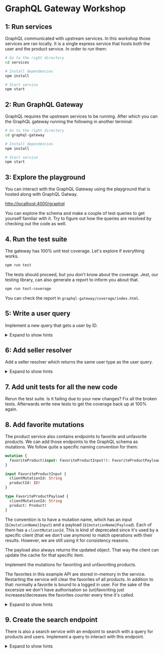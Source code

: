 # GraphQL Gateway Workshop

## 1: Run services

GraphQL communicated with upstream services. In this workshop those services are ran locally. It is a single express service that hosts both the user and the product service. In order to run them:

```sh
# Go to the right directory
cd services

# Install dependencies
npm install

# Start service
npm start
```

## 2: Run GraphQL Gateway

GraphQL requires the upstream services to be running. After which you can the GraphQL gateway running the following in another terminal:

```sh
# Go to the right directory
cd graphql-gateway

# Install dependencies
npm install

# Start service
npm start
```

## 3: Explore the playground

You can interact with the GraphQL Gateway using the playground that is hosted along with GraphQL Gatway.

[http://localhost:4000/graphql](http://localhost:4000/graphql)

You can explore the schema and make a couple of test queries to get yourself familiar with it. Try to figure out how the queries are resolved by checking out the code as well.

## 4. Run the test suite

The gateway has 100% unit test coverage. Let's explore if everything works.

```sh
npm run test
```

The tests should proceed, but you don't know about the coverage. Jest, our testing library, can also generate a report to inform you about that.

```sh
npm run test-coverage
```

You can check the report in `graphql-gateway/coverage/index.html`.

## 5: Write a user query

Implement a new query that gets a user by ID.

<details> 
  <summary>Expand to show hints</summary>

- Look at the way `Query.product` works.
- Add a `user` service under `graphql-gateway/src/services`.
- Check `services/user.yml` for the user service schema.
- Add a user dataloader.
</details>

## 6: Add seller resolver

Add a seller resolver which returns the same user type as the user query.

<details> 
  <summary>Expand to show hints</summary>

- Update the `Product` type definition and add the `seller` to it.
- Add the resolver to `graphql-gateway/services/product/resolvers.ts`.
- Reuse the data loader from step 4.
- Use `seller_id` from the product model.
</details>

## 7. Add unit tests for all the new code

Rerun the test suite. Is it failing due to your new changes? Fix all the broken tests. Afterwards write new tests to get the coverage back up at 100% again.

## 8. Add favorite mutations

The product service also contains endpoints to favorite and unfavorite products. We can add those endpoints to the GraphQL schema as mutations. We follow quite a specific naming convention for them:

```graphql
mutation {
  favoriteProduct(input: FavoriteProductInput!): FavoriteProductPayload!
}

input FavoriteProductInput {
  clientMutationId: String
  productId: ID!
}

type FavoriteProductPayload {
  clientMutationId: String
  product: Product!
}
```

The convention is to have a mutation name, which has an input (`${mutationName}Input`) and a payload (`${mutationName}Payload`). Each of them has a `clientMutationId`. This is kind of deprecated since it's used by a specific client (that we don't use anymore) to match operations with their results. However, we are still using it for consistency reasons.

The payload also always returns the updated object. That way the client can update the cache for that specific item.

Implement the mutations for favoriting and unfavoriting products.

The favorites in this example API are stored in-memory in the service. Restarting the service will clear the favorites of all products. In addition to that: normally a favorite is bound to a logged in user. For the sake of the excersize we don't have authorisation so (un)favoriting just increases/decreases the favorites counter every time it's called.

<details>
  <summary>Expand to show hints</summary>

- Add the (un)favorite mutations, inputs and types to `graphql-gateway/services/product/schema.graphql`.
- Check `services/product.yml` for the product service schema.
- Use the response of the (un)favorite call to resolve the product in the mutation's payload.
- Dataloaders store information per request in memory. Ideally you clear (or even update) the existing product in the dataloader.
</details>

## 9. Create the search endpoint

There is also a search service with an endpoint to search with a query for products and users. Implement a query to interact with this endpoint.

<details>
  <summary>Expand to show hints</summary>

- Add a `search` service under `graphql-gateway/src/services`.
- Check `services/search.yml` for the search service schema.
- Look into GraphQL union types for the result type of the query.
- Use the dataloaders for both users and products.
</details>
